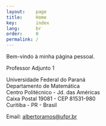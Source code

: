 ```yaml
---
layout:    page
title:     Home
key:       index
lang:      br
order:     0
permalink: /
---
```

Bem-vindo à minha página pessoal.

Professor Adjunto 1

Universidade Federal do Paraná <br />
Departamento de Matemática <br />
Centro Politécnico - Jd. das Américas <br />
Caixa Postal 19081 - CEP 81531-980 <br />
Curitiba - PR - Brasil

Email: albertoramos@ufpr.br

